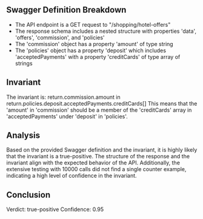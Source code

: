 ## Swagger Definition Breakdown
- The API endpoint is a GET request to "/shopping/hotel-offers"
- The response schema includes a nested structure with properties 'data', 'offers', 'commission', and 'policies'
- The 'commission' object has a property 'amount' of type string
- The 'policies' object has a property 'deposit' which includes 'acceptedPayments' with a property 'creditCards' of type array of strings

## Invariant
The invariant is: return.commission.amount in return.policies.deposit.acceptedPayments.creditCards[]
This means that the 'amount' in 'commission' should be a member of the 'creditCards' array in 'acceptedPayments' under 'deposit' in 'policies'.

## Analysis
Based on the provided Swagger definition and the invariant, it is highly likely that the invariant is a true-positive. The structure of the response and the invariant align with the expected behavior of the API. Additionally, the extensive testing with 10000 calls did not find a single counter example, indicating a high level of confidence in the invariant.

## Conclusion
Verdict: true-positive
Confidence: 0.95

